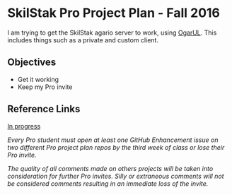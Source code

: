 # SkilStak Pro Project Plan - Fall 2016

I am trying to get the SkilStak agario server to work, using [OgarUL](https://github.com/AJS-development/Ogar-unlimited).
This includes things such as a private and custom client.

## Objectives

* Get it working
* Keep my Pro invite

[schedule]: schedule.md

## Reference Links

[In progress]()

*Every Pro student must open at least one GitHub Enhancement issue
on two different Pro project plan repos by the third week of class
or lose their Pro invite.*

*The quality of all comments made on others projects will be taken
into consideration for further Pro invites. Silly or extraneous
comments will not be considered comments resulting in an immediate
loss of the invite.*
